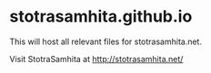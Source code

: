 stotrasamhita.github.io
=======================
This will host all relevant files for stotrasamhita.net.

Visit StotraSamhita at http://stotrasamhita.net/
